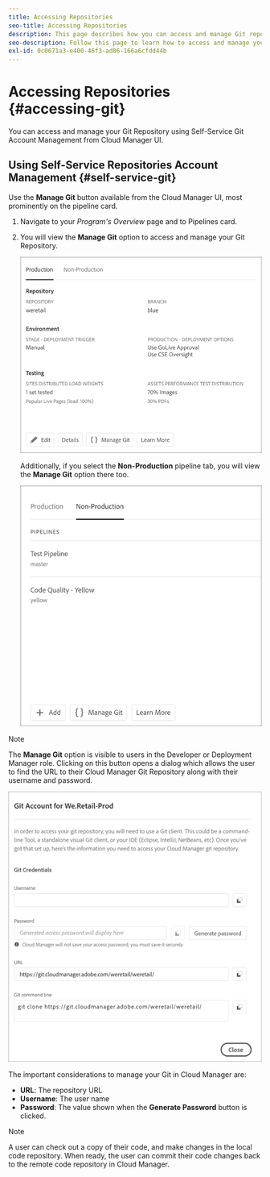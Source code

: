 ```yaml
---
title: Accessing Repositories
seo-title: Accessing Repositories
description: This page describes how you can access and manage Git repository.
seo-description: Follow this page to learn how to access and manage your Git repository.
exl-id: 0c0671a3-e400-46f3-ad86-166a6cfdd44b
---
```

# Accessing Repositories {#accessing-git}

You can access and manage your Git Repository using Self-Service Git Account Management from Cloud Manager UI.

## Using Self-Service Repositories Account Management {#self-service-git}

Use the **Manage Git** button available from the Cloud Manager UI, most prominently on the pipeline card.

1. Navigate to your *Program's Overview* page and to Pipelines card.

1. You will view the **Manage Git** option to access and manage your Git Repository.

   ![](assets/manage-git1.png)

   Additionally, if you select the **Non-Production** pipeline tab, you will view the **Manage Git** option there too.

   ![](assets/manage-git-new2.png)

>[!NOTE]
>The **Manage Git** option is visible to users in the Developer or Deployment Manager role. Clicking on this button opens a dialog which allows the user to find the URL to their Cloud Manager Git Repository along with their username and password.

   ![](assets/manage-git3.png)

The important considerations to manage your Git in Cloud Manager are:

* **URL**: The repository URL
* **Username**: The user name
* **Password**: The value shown when the **Generate Password** button is clicked.


>[!NOTE]
>A user can check out a copy of their code, and make changes in the local code repository. When ready, the user can commit their code changes back to the remote code repository in Cloud Manager.
